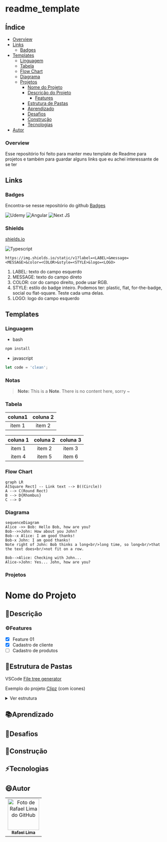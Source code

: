# readme_template

## Índice

- [Overview](#overview)
- [Links](#links)
  - [Badges](#badges)
- [Templates](#templates)
  - [Linguagem](#linguagem)
  - [Tabela](#tabela)
  - [Flow Chart](#flow-chart)
  - [Diagrama](#diagrama)
  - [Projetos](#projetos)
    - [Nome do Projeto](#nome-do-projeto)
    - [Descrição do Projeto](#descrição)
      - [Features](#features)
    - [Estrutura de Pastas](#estrutura-de-pastas)
    - [Aprendizado](#aprendizado)
    - [Desafios](#desafios)
    - [Construção](#construção)
    - [Tecnologias](#tecnologias)    
- [Autor](#autor)

### Overview

Esse repositório foi feito para manter meu template de Readme para projetos e também para guardar alguns links que eu achei interessante de se ter

## Links

### Badges

Encontra-se nesse repositório do github [Badges](https://github.com/Ileriayo/markdown-badges)

![Udemy](https://img.shields.io/badge/Udemy-A435F0?style=for-the-badge&logo=Udemy&logoColor=white)
![Angular](https://img.shields.io/badge/angular-%23DD0031.svg?style=for-the-badge&logo=angular&logoColor=white)
![Next JS](https://img.shields.io/badge/Next-black?style=for-the-badge&logo=next.js&logoColor=white)

### Shields

<p><a href='https://shields.io/'>shields.io</a></p>

![Typescript](https://img.shields.io/github/languages/top/rafazeero/angular-clipz?label=typescript&style=for-the-badge)

`https://img.shields.io/static/v1?label=<LABEL>&message=<MESSAGE>&color=<COLOR>&style=<STYLE>&logo=<LOGO>`

1. LABEL: texto do campo esquerdo
1. MESSAGE: texto do campo direto
1. COLOR: cor do campo direito, pode usar RGB.
1. STYLE: estilo do badge inteiro. Podemos ter: plastic, flat, for-the-badge, social ou flat-square. Teste cada uma delas.
1. LOGO: logo do campo esquerdo


## Templates

### Linguagem

* bash

```bash
npm install 
```

* javascript

```javascript
let code = 'clean';
```

### Notas

> **Note:** This is a **Note**. There is no content here, sorry ~


### Tabela


coluna1           |  coluna 2
:-------------------------:|:-------------------------:
item 1  |  item 2

coluna 1         |  coluna 2 | coluna 3
:-------------------------:|:-------------------------:|:-------------------------:
item 1  |  item 2 | item 3
item 4 | item 5 |item 6

### Flow Chart

```mermaid
graph LR
A[Square Rect] -- Link text --> B((Circle))
A --> C(Round Rect)
B --> D{Rhombus}
C --> D
```

### Diagrama

```mermaid
sequenceDiagram
Alice ->> Bob: Hello Bob, how are you?
Bob-->>John: How about you John?
Bob--x Alice: I am good thanks!
Bob-x John: I am good thanks!
Note right of John: Bob thinks a long<br/>long time, so long<br/>that the text does<br/>not fit on a row.

Bob-->Alice: Checking with John...
Alice->John: Yes... John, how are you?
```


### Projetos

# Nome do Projeto

## 📝Descrição

### ⚙Features

- [x] Feature 01
- [x] Cadastro de cliente
- [ ] Cadastro de produtos

## 📂Estrutura de Pastas

VSCode [File tree generator](https://marketplace.visualstudio.com/items?itemName=Shinotatwu-DS.file-tree-generator)

Exemplo do projeto [Clipz](https://github.com/RafaZeero/angular-clipz) (com ícones)
<details>
  
<summary style="font-size:14px">Ver estrutura</summary>
  

  
```markdown
📦src
 ┣ 📂app
 ┃ ┣ 📂about
 ┃ ┃ ┣ 📜about.component.html
 ┃ ┃ ┣ 📜about.component.scss
 ┃ ┃ ┣ 📜about.component.spec.ts
 ┃ ┃ ┗ 📜about.component.ts
 ┃ ┣ 📂clip
 ┃ ┃ ┣ 📜clip.component.html
 ┃ ┃ ┣ 📜clip.component.scss
 ┃ ┃ ┣ 📜clip.component.spec.ts
 ┃ ┃ ┗ 📜clip.component.ts
 ┃ ┣ 📂clips-list
 ┃ ┃ ┣ 📜clips-list.component.html
 ┃ ┃ ┣ 📜clips-list.component.scss
 ┃ ┃ ┣ 📜clips-list.component.spec.ts
 ┃ ┃ ┗ 📜clips-list.component.ts
 ┃ ┣ 📂home
 ┃ ┃ ┣ 📜home.component.html
 ┃ ┃ ┣ 📜home.component.scss
 ┃ ┃ ┣ 📜home.component.spec.ts
 ┃ ┃ ┗ 📜home.component.ts
 ┃ ┣ 📂models
 ┃ ┃ ┣ 📜clip.model.ts
 ┃ ┃ ┗ 📜user.model.ts
 ┃ ┣ 📂nav
 ┃ ┃ ┣ 📜nav.component.html
 ┃ ┃ ┣ 📜nav.component.scss
 ┃ ┃ ┣ 📜nav.component.spec.ts
 ┃ ┃ ┗ 📜nav.component.ts
 ┃ ┣ 📂not-found
 ┃ ┃ ┣ 📜not-found.component.html
 ┃ ┃ ┣ 📜not-found.component.scss
 ┃ ┃ ┣ 📜not-found.component.spec.ts
 ┃ ┃ ┗ 📜not-found.component.ts
 ┃ ┣ 📂pipes
 ┃ ┃ ┣ 📜fb-timestamp.pipe.spec.ts
 ┃ ┃ ┗ 📜fb-timestamp.pipe.ts
 ┃ ┣ 📂services
 ┃ ┃ ┣ 📜auth.service.spec.ts
 ┃ ┃ ┣ 📜auth.service.ts
 ┃ ┃ ┣ 📜clip.service.spec.ts
 ┃ ┃ ┣ 📜clip.service.ts
 ┃ ┃ ┣ 📜ffmpeg.service.spec.ts
 ┃ ┃ ┣ 📜ffmpeg.service.ts
 ┃ ┃ ┣ 📜modal.service.spec.ts
 ┃ ┃ ┗ 📜modal.service.ts
 ┃ ┣ 📂shared
 ┃ ┃ ┣ 📂alert
 ┃ ┃ ┃ ┣ 📜alert.component.html
 ┃ ┃ ┃ ┣ 📜alert.component.scss
 ┃ ┃ ┃ ┣ 📜alert.component.spec.ts
 ┃ ┃ ┃ ┗ 📜alert.component.ts
 ┃ ┃ ┣ 📂directives
 ┃ ┃ ┃ ┣ 📜event-blocker.directive.spec.ts
 ┃ ┃ ┃ ┗ 📜event-blocker.directive.ts
 ┃ ┃ ┣ 📂input
 ┃ ┃ ┃ ┣ 📜input.component.html
 ┃ ┃ ┃ ┣ 📜input.component.scss
 ┃ ┃ ┃ ┣ 📜input.component.spec.ts
 ┃ ┃ ┃ ┗ 📜input.component.ts
 ┃ ┃ ┣ 📂modal
 ┃ ┃ ┃ ┣ 📜modal.component.html
 ┃ ┃ ┃ ┣ 📜modal.component.scss
 ┃ ┃ ┃ ┣ 📜modal.component.spec.ts
 ┃ ┃ ┃ ┗ 📜modal.component.ts
 ┃ ┃ ┣ 📂tab
 ┃ ┃ ┃ ┣ 📜tab.component.html
 ┃ ┃ ┃ ┣ 📜tab.component.scss
 ┃ ┃ ┃ ┣ 📜tab.component.spec.ts
 ┃ ┃ ┃ ┗ 📜tab.component.ts
 ┃ ┃ ┣ 📂tabs-container
 ┃ ┃ ┃ ┣ 📜tabs-container.component.html
 ┃ ┃ ┃ ┣ 📜tabs-container.component.scss
 ┃ ┃ ┃ ┣ 📜tabs-container.component.spec.ts
 ┃ ┃ ┃ ┗ 📜tabs-container.component.ts
 ┃ ┃ ┗ 📜shared.module.ts
 ┃ ┣ 📂user
 ┃ ┃ ┣ 📂auth-modal
 ┃ ┃ ┃ ┣ 📜auth-modal.component.html
 ┃ ┃ ┃ ┣ 📜auth-modal.component.scss
 ┃ ┃ ┃ ┣ 📜auth-modal.component.spec.ts
 ┃ ┃ ┃ ┗ 📜auth-modal.component.ts
 ┃ ┃ ┣ 📂login
 ┃ ┃ ┃ ┣ 📜login.component.html
 ┃ ┃ ┃ ┣ 📜login.component.scss
 ┃ ┃ ┃ ┣ 📜login.component.spec.ts
 ┃ ┃ ┃ ┗ 📜login.component.ts
 ┃ ┃ ┣ 📂register
 ┃ ┃ ┃ ┣ 📜register.component.html
 ┃ ┃ ┃ ┣ 📜register.component.scss
 ┃ ┃ ┃ ┣ 📜register.component.spec.ts
 ┃ ┃ ┃ ┗ 📜register.component.ts
 ┃ ┃ ┣ 📂validators
 ┃ ┃ ┃ ┣ 📜email-taken.spec.ts
 ┃ ┃ ┃ ┣ 📜email-taken.ts
 ┃ ┃ ┃ ┣ 📜register-validators.spec.ts
 ┃ ┃ ┃ ┗ 📜register-validators.ts
 ┃ ┃ ┗ 📜user.module.ts
 ┃ ┣ 📂video
 ┃ ┃ ┣ 📂edit
 ┃ ┃ ┃ ┣ 📜edit.component.html
 ┃ ┃ ┃ ┣ 📜edit.component.scss
 ┃ ┃ ┃ ┣ 📜edit.component.spec.ts
 ┃ ┃ ┃ ┗ 📜edit.component.ts
 ┃ ┃ ┣ 📂manage
 ┃ ┃ ┃ ┣ 📜manage.component.html
 ┃ ┃ ┃ ┣ 📜manage.component.scss
 ┃ ┃ ┃ ┣ 📜manage.component.spec.ts
 ┃ ┃ ┃ ┗ 📜manage.component.ts
 ┃ ┃ ┣ 📂pipes
 ┃ ┃ ┃ ┣ 📜safe-url.pipe.spec.ts
 ┃ ┃ ┃ ┗ 📜safe-url.pipe.ts
 ┃ ┃ ┣ 📂upload
 ┃ ┃ ┃ ┣ 📜upload.component.html
 ┃ ┃ ┃ ┣ 📜upload.component.scss
 ┃ ┃ ┃ ┣ 📜upload.component.spec.ts
 ┃ ┃ ┃ ┗ 📜upload.component.ts
 ┃ ┃ ┣ 📜video-routing.module.ts
 ┃ ┃ ┗ 📜video.module.ts
 ┃ ┣ 📜app-routing.module.ts
 ┃ ┣ 📜app.component.html
 ┃ ┣ 📜app.component.scss
 ┃ ┣ 📜app.component.spec.ts
 ┃ ┣ 📜app.component.ts
 ┃ ┗ 📜app.module.ts
 ┣ 📂assets
 ┃ ┣ 📂img
 ┃ ┃ ┗ 📜author_img.jpg
 ┃ ┣ 📂video
 ┃ ┃ ┗ 📜hero.webm
 ┃ ┗ 📜.gitkeep
 ┣ 📂environments
 ┃ ┣ 📜environment.prod.ts
 ┃ ┗ 📜environment.ts
 ┣ 📜favicon.ico
 ┣ 📜index.html
 ┣ 📜main.ts
 ┣ 📜polyfills.ts
 ┣ 📜styles.scss
 ┗ 📜test.ts
```

  
</details>


## 📚Aprendizado

## 🚀Desafios

## 🚧Construção

## ⚡Tecnologias

## 😄Autor 


<table>
  <tr>
    <td align="center">
      <a href="https://www.linkedin.com/in/rafael99ldm/">
        <img src="https://github.com/RafaZeero.png" width="100px;" alt="Foto de Rafael Lima do GitHub"/><br>
        <sub>
          <b>Rafael Lima</b>
        </sub>
      </a>
    </td>
  </tr>
</table>
